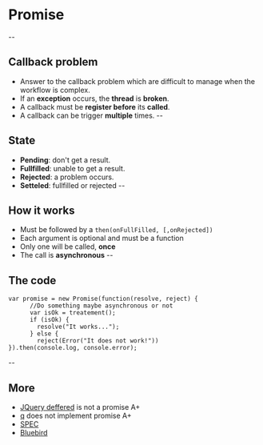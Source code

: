 # Promise
--
## Callback problem
- Answer to the callback problem which are difficult to manage when the workflow is complex.
- If an **exception** occurs, the **thread** is **broken**.
- A callback must be **register before** its **called**.
- A callback can be trigger **multiple** times. 
--

## State
- **Pending**: don't get a result.
- **Fullfilled**: unable to get a result.
- **Rejected**: a problem occurs.
- **Setteled**: fullfilled  or rejected
--

## How it works
- Must be followed by a `then(onFullFilled, [,onRejected])`
- Each argument is optional and must be a function
- Only one will be called, **once**
- The call is **asynchronous**
--
## The code
```:javascript
var promise = new Promise(function(resolve, reject) {
	  //Do something maybe asynchronous or not
	  var isOk = treatement();
	  if (isOk) {
	    resolve("It works...");
	  } else {
	    reject(Error("It does not work!"))
}).then(console.log, console.error);
```
--
## More
- [JQuery deffered](http://api.jquery.com/category/deferred-object/) is not a promise A+
- [q](https://github.com/kriskowal/q) does not implement promise A+
- [SPEC](http://promises-aplus.github.io/promises-spec/)
- [Bluebird](https://github.com/petkaantonov/bluebird)
